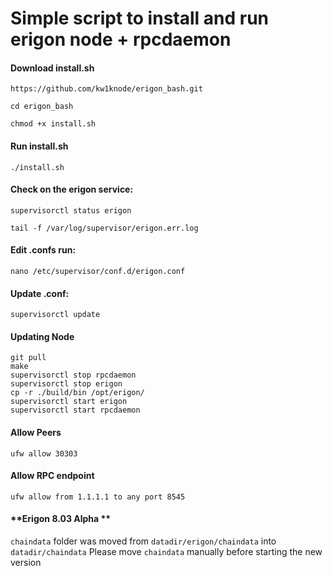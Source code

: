 Simple script to install and run erigon node + rpcdaemon
========================================================
#### **Download install.sh**
`https://github.com/kw1knode/erigon_bash.git`

`cd erigon_bash`

`chmod +x install.sh`

#### **Run install.sh**
`./install.sh`

#### **Check on the erigon service:**
`supervisorctl status erigon`

`tail -f /var/log/supervisor/erigon.err.log`


#### **Edit .confs run:**
`nano /etc/supervisor/conf.d/erigon.conf`

#### **Update .conf:**

`supervisorctl update`



#### **Updating Node**

```>cd /opt/github/erigon/
git pull
make
supervisorctl stop rpcdaemon
supervisorctl stop erigon
cp -r ./build/bin /opt/erigon/
supervisorctl start erigon
supervisorctl start rpcdaemon
```


#### **Allow Peers**
```ufw allow 30303```

#### **Allow RPC endpoint**
```ufw allow from 1.1.1.1 to any port 8545```

#### **Erigon 8.03 Alpha **
```chaindata``` folder was moved from ```datadir/erigon/chaindata``` into ```datadir/chaindata``` Please move ```chaindata``` manually before starting the new version









